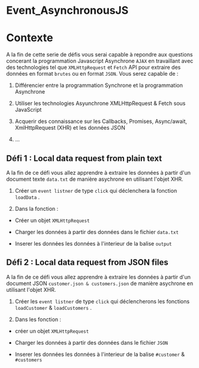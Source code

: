 # Event_AsynchronousJS
# Contexte
A la fin de cette serie de défis vous serai capable à repondre aux questions concerant la programmation Javascript Asynchrone `AJAX` en travaillant avec des technologies tel que `XMLHttpRequest` et `Fetch` API pour extraire des données en format `brutes` ou en format `JSON`. Vous serez capable de :

1. Différencier entre la programmation Synchrone et la programmation Asynchrone

2. Utiliser les technologies Asyunchrone XMLHttpRequest & Fetch sous JavaScript

3. Acquerir des connaissance sur les Callbacks, Promises, Async/await, XmlHttpRequest (XHR) et les données JSON

4. ...


## Défi 1 : Local data request from plain text

A la fin de ce défi vous allez apprendre à extraire les données à partir d'un document texte `data.txt` de manière asychrone en utilisant l'objet XHR.



1. Créer un `event listner` de type `click` qui déclenchera la fonction `loadData` .

2. Dans la fonction :

- Créer un objet `XMLHttpRequest`

- Charger les données à partir des données dans le fichier `data.txt`

- Inserer les données les données à l'interieur de la balise `output`

## Défi 2 : Local data request from JSON files

A la fin de ce défi vous allez apprendre à extraire les données à partir d'un document JSON `customer.json & customers.json` de manière asychrone en utilisant l'objet XHR.



1. Créer les `event listner` de type `click` qui déclencherons les fonctions `loadCustomer` & `loadCustomers` .

2. Dans les fonction :

- créer un objet `XMLHttpRequest`

- Charger les données à partir des données dans le fichier `JSON`

- Inserer les données les données à l'interieur de la balise `#customer` & `#customers`
